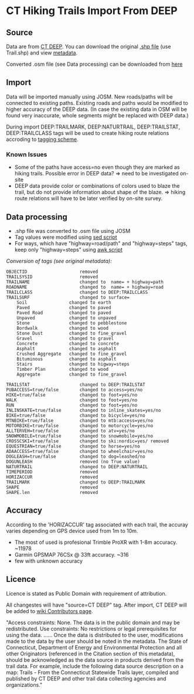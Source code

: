 CT Hiking Trails Import From DEEP
==============

## Source
Data are from [CT DEEP](http://www.ct.gov/deep/cwp/view.asp?a=2698&q=322898&deepNav_GID=1707%20#OutdoorRecreation).
You can download the original [.shp file](ftp://ftp.state.ct.us/pub/dep/gis/shapefile_format_zip/Statewide_Trails_shp.zip) (use Trail.shp) and view [metadata](http://www.cteco.uconn.edu/metadata/dep/document/TRAIL_FGDC_Plus.htm).

Converted .osm file (see Data processing) can be downloaded from [here](https://www.dropbox.com/s/gakjmu67px1k5ou/CT-DEEP_converted.osm)

## Import
Data will be imported manually using JOSM. New roads/paths will be connected to existing paths. Existing roads and paths would be modified to higher accuracy of the DEEP data. (In case the existing data in OSM will be found very inaccurate, whole segments might be replaced with DEEP data.)

During import DEEP:TRAILMARK, DEEP:NATURTRAIL, DEEP:TRAILSTAT, DEEP:TRAILCLASS tags will be used to create hiking route relations accroding to [tagging scheme](http://wiki.openstreetmap.org/wiki/WikiProject_United_States_Long_Distance_Trails#Tagging).

### Known Issues
+ Some of the paths have access=no even though they are marked as hiking trails. Possible error in DEEP data? => need to be investigated on-site
+ DEEP data provide color or combinations of colors used to blaze the trail, but do not provide information about shape of the blaze. => hiking route relations will have to be later verified by on-site survey.


## Data processing
+ .shp file was converted to .osm file using JOSM
+ Tag values were modified using [sed script](https://github.com/Mashin6/CThikingtrails/blob/master/convert_script.sh)
+ For ways, which have "highway=road/path" and "highway=steps" tags, keep only "highway=steps" using [awk script](https://github.com/Mashin6/CThikingtrails/blob/master/convert_script.sh)

*Conversion of tags (see original metadata):*

    OBJECTID                    removed
    TRAILSYSID                  removed
    TRAILNAME                   changed to  name= + highway=path
    ROADNAME                    changed to  name= + highway=road
    TRAILCLASS                  changed to DEEP:TRAILCLASS
    TRAILSURF                   changed to surface=
        Soil                changed to earth
        Paved               changed to paved
        Paved Road          changed to paved
        Unpaved             changed to unpaved
        Stone               changed to pebblestone
        Bordwalk            changed to wood
        Stone Dust          changed to fine_gravel
        Gravel              changed to gravel
        Concrete            changed to concrete
        Asphalt             changed to asphalt
        Crushed Aggregate   changed to fine_gravel
        Bituminous          changed to asphalt
        Stairs              changed to higway=steps
        Timber Plan         changed to wood
        Aggregate           changed to fine_gravel
        
    TRAILSTAT                   changed to DEEP:TRAILSTAT
    PUBACCESS=true/false        changed to access=yes/no
    HIKE=true/false             changed to foot=yes/no       
    WALK                        changed to foot=yes/no    
    RUN                         changed to foot=yes/no    
    INLINSKATE=true/false       changed to inline_skates=yes/no
    BIKE=true/false             changed to bicycle=yes/no
    MTNBIKE=true/false          changed to mtb:access=yes/no
    MOTORBIKE=true/false        changed to motorcycle=yes/no
    ALLTERVEH=true/false        changed to atv=yes/no
    SNOWMOBILE=true/false       changed to snowmobile=yes/no
    CROSSCSKI=true/false        changed to ski:nordic=yes/ removed
    EQUESTRIAN=true/false       changed to horse=yes/no
    ADAACCESS=true/false        changed to wheelchair=yes/no
    DOGLEASH=true/false         changed to dog=leashed/no
    DOGUNLEASH                  removed (no True value)
    NATURTRAIL                  changed to DEEP:NATURTRAIL
    TIMEPERIOD                  removed
    HORIZACCUR                  removed
    TRAILMARK                   changed to DEEP:TRAILMARK
    SHAPE                       removed
    SHAPE.len                   removed
 

## Accuracy
According to the 'HORIZACCUR' tag associated with each trail, the accuray varies depending on GPS device used from 1m to 10m.

+ The most of used is profesional Trimble ProXR with 1-8m accuracy. ~11978
+ Garmin GPSMAP 76CSx @ 33ft accuracy. ~316
+ few with unknown accuracy


## Licence
Licence is stated as Public Domain with requirement of attribution. 

All changestes will have "source=CT DEEP" tag. After import, CT DEEP will be added to [wiki Contributors page](http://wiki.openstreetmap.org/wiki/Contributors).

"Access constraints: None. The data is in the public domain and may be redistributed. 
Use constraints: No restrictions or legal prerequisites for using the data. ......  Once the data is distributed to the user, modifications made to the data by the user should be noted in the metadata. The State of Connecticut, Department of Energy and Environmental Protection and all other Originators (referenced in the Citation section of this metadata), should be acknowledged as the data source in products derived from the trail data. For example, include the following data source description on a map: Trails - From the Connecticut Statewide Trails layer, compiled and published by CT DEEP and other trail data collecting agencies and organizations."









